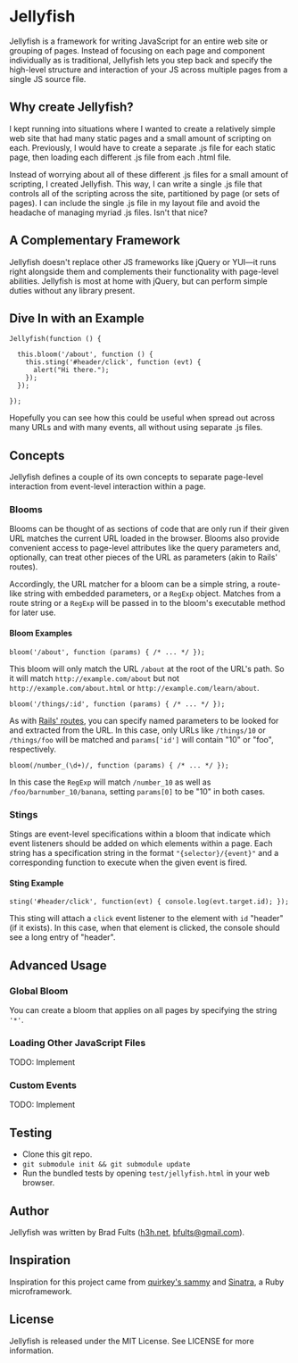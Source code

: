 # Jellyfish

Jellyfish is a framework for writing JavaScript for an entire web site or grouping of pages. Instead of focusing on each page and component individually as is traditional, Jellyfish lets you step back and specify the high-level structure and interaction of your JS across multiple pages from a single JS source file.

## Why create Jellyfish?

I kept running into situations where I wanted to create a relatively simple web site that had many static pages and a small amount of scripting on each. Previously, I would have to create a separate .js file for each static page, then loading each different .js file from each .html file.

Instead of worrying about all of these different .js files for a small amount of scripting, I created Jellyfish. This way, I can write a single .js file that controls all of the scripting across the site, partitioned by page (or sets of pages). I can include the single .js file in my layout file and avoid the headache of managing myriad .js files. Isn't that nice?

## A Complementary Framework

Jellyfish doesn't replace other JS frameworks like jQuery or YUI&mdash;it runs right alongside them and complements their functionality with page-level abilities. Jellyfish is most at home with jQuery, but can perform simple duties without any library present.

## Dive In with an Example

    Jellyfish(function () {

      this.bloom('/about', function () {
        this.sting('#header/click', function (evt) {
          alert("Hi there.");
        });
      });

    });

Hopefully you can see how this could be useful when spread out across many URLs and with many events, all without using separate .js files.

## Concepts

Jellyfish defines a couple of its own concepts to separate page-level interaction from event-level interaction within a page.

### Blooms

Blooms can be thought of as sections of code that are only run if their given URL matches the current URL loaded in the browser. Blooms also provide convenient access to page-level attributes like the query parameters and, optionally, can treat other pieces of the URL as parameters (akin to Rails' routes).

Accordingly, the URL matcher for a bloom can be a simple string, a route-like string with embedded parameters, or a `RegExp` object. Matches from a route string or a `RegExp` will be passed in to the bloom's executable method for later use.

#### Bloom Examples

    bloom('/about', function (params) { /* ... */ });

This bloom will only match the URL `/about` at the root of the URL's path. So it will match `http://example.com/about` but not `http://example.com/about.html` or `http://example.com/learn/about`.

    bloom('/things/:id', function (params) { /* ... */ });

As with [Rails' routes][routes], you can specify named parameters to be looked for and extracted from the URL. In this case, only URLs like `/things/10` or `/things/foo` will be matched and `params['id']` will contain "10" or "foo", respectively.

 [routes]: http://guides.rubyonrails.org/routing.html

    bloom(/number_(\d+)/, function (params) { /* ... */ });

In this case the `RegExp` will match `/number_10` as well as `/foo/barnumber_10/banana`, setting `params[0]` to be "10" in both cases.

### Stings

Stings are event-level specifications within a bloom that indicate which event listeners should be added on which elements within a page. Each string has a specification string in the format `"{selector}/{event}"` and a corresponding function to execute when the given event is fired.

#### Sting Example

    sting('#header/click', function(evt) { console.log(evt.target.id); });

This sting will attach a `click` event listener to the element with `id` "header" (if it exists). In this case, when that element is clicked, the console should see a long entry of "header".

## Advanced Usage

### Global Bloom

You can create a bloom that applies on all pages by specifying the string `'*'`.

### Loading Other JavaScript Files

TODO: Implement

### Custom Events

TODO: Implement

## Testing

 * Clone this git repo.
 * `git submodule init && git submodule update`
 * Run the bundled tests by opening `test/jellyfish.html` in your web browser.

## Author

Jellyfish was written by Brad Fults ([h3h.net][site], [bfults@gmail.com][email]).

  [site]: http://h3h.net/
  [email]: mailto:bfults@gmail.com

## Inspiration

Inspiration for this project came from [quirkey's sammy][sammy] and [Sinatra][sinatra], a Ruby microframework.

 [sammy]:   http://github.com/quirkey/sammy
 [sinatra]: http://github.com/sinatra/sinatra

## License

Jellyfish is released under the MIT License. See LICENSE for more information.
